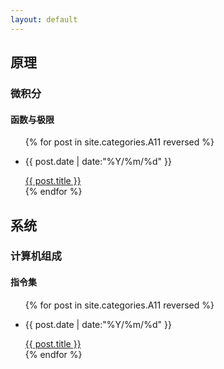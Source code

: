 ```yaml
---
layout: default
---
```


<div class="intro-img"></div>

## 原理

> 

### 微积分

#### 函数与极限

<ul class = "main-list">
    {% for post in site.categories.A11 reversed %}
        <li><p class = "post-date">{{ post.date | date:"%Y/%m/%d" }}</p><a href="{{ post.url }}">{{ post.title }}</a></li>
    {% endfor %}
</ul>

## 系统

>

### 计算机组成

#### 指令集

<ul class = "main-list">
    {% for post in site.categories.A11 reversed %}
        <li><p class = "post-date">{{ post.date | date:"%Y/%m/%d" }}</p><a href="{{ post.url }}">{{ post.title }}</a></li>
    {% endfor %}
</ul>
